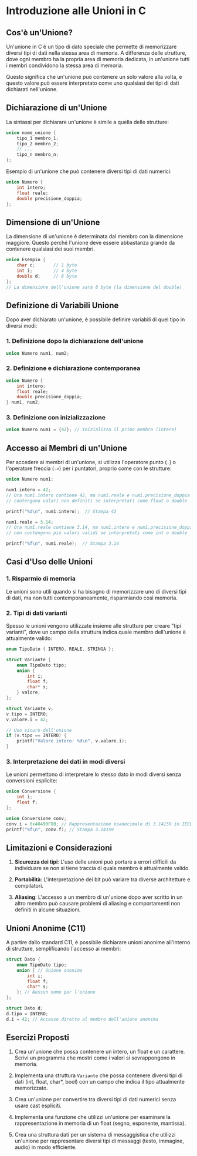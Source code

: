 # Introduzione alle Unioni in C

## Cos'è un'Unione?

Un'unione in C è un tipo di dato speciale che permette di memorizzare diversi tipi di dati nella stessa area di memoria. A differenza delle strutture, dove ogni membro ha la propria area di memoria dedicata, in un'unione tutti i membri condividono la stessa area di memoria.

Questo significa che un'unione può contenere un solo valore alla volta, e questo valore può essere interpretato come uno qualsiasi dei tipi di dati dichiarati nell'unione.

## Dichiarazione di un'Unione

La sintassi per dichiarare un'unione è simile a quella delle strutture:

```c
union nome_unione {
    tipo_1 membro_1;
    tipo_2 membro_2;
    // ...
    tipo_n membro_n;
};
```

Esempio di un'unione che può contenere diversi tipi di dati numerici:

```c
union Numero {
    int intero;
    float reale;
    double precisione_doppia;
};
```

## Dimensione di un'Unione

La dimensione di un'unione è determinata dal membro con la dimensione maggiore. Questo perché l'unione deve essere abbastanza grande da contenere qualsiasi dei suoi membri.

```c
union Esempio {
    char c;       // 1 byte
    int i;        // 4 byte
    double d;     // 8 byte
};
// La dimensione dell'unione sarà 8 byte (la dimensione del double)
```

## Definizione di Variabili Unione

Dopo aver dichiarato un'unione, è possibile definire variabili di quel tipo in diversi modi:

### 1. Definizione dopo la dichiarazione dell'unione

```c
union Numero num1, num2;
```

### 2. Definizione e dichiarazione contemporanea

```c
union Numero {
    int intero;
    float reale;
    double precisione_doppia;
} num1, num2;
```

### 3. Definizione con inizializzazione

```c
union Numero num1 = {42}; // Inizializza il primo membro (intero)
```

## Accesso ai Membri di un'Unione

Per accedere ai membri di un'unione, si utilizza l'operatore punto (`.`) o l'operatore freccia (`->`) per i puntatori, proprio come con le strutture:

```c
union Numero num1;

num1.intero = 42;
// Ora num1.intero contiene 42, ma num1.reale e num1.precisione_doppia
// contengono valori non definiti se interpretati come float o double

printf("%d\n", num1.intero);  // Stampa 42

num1.reale = 3.14;
// Ora num1.reale contiene 3.14, ma num1.intero e num1.precisione_doppia
// non contengono più valori validi se interpretati come int o double

printf("%f\n", num1.reale);  // Stampa 3.14
```

## Casi d'Uso delle Unioni

### 1. Risparmio di memoria

Le unioni sono utili quando si ha bisogno di memorizzare uno di diversi tipi di dati, ma non tutti contemporaneamente, risparmiando così memoria.

### 2. Tipi di dati varianti

Spesso le unioni vengono utilizzate insieme alle strutture per creare "tipi varianti", dove un campo della struttura indica quale membro dell'unione è attualmente valido:

```c
enum TipoDato { INTERO, REALE, STRINGA };

struct Variante {
    enum TipoDato tipo;
    union {
        int i;
        float f;
        char* s;
    } valore;
};

struct Variante v;
v.tipo = INTERO;
v.valore.i = 42;

// Uso sicuro dell'unione
if (v.tipo == INTERO) {
    printf("Valore intero: %d\n", v.valore.i);
}
```

### 3. Interpretazione dei dati in modi diversi

Le unioni permettono di interpretare lo stesso dato in modi diversi senza conversioni esplicite:

```c
union Conversione {
    int i;
    float f;
};

union Conversione conv;
conv.i = 0x40490FDB; // Rappresentazione esadecimale di 3.14159 in IEEE 754
printf("%f\n", conv.f); // Stampa 3.14159
```

## Limitazioni e Considerazioni

1. **Sicurezza dei tipi**: L'uso delle unioni può portare a errori difficili da individuare se non si tiene traccia di quale membro è attualmente valido.

2. **Portabilità**: L'interpretazione dei bit può variare tra diverse architetture e compilatori.

3. **Aliasing**: L'accesso a un membro di un'unione dopo aver scritto in un altro membro può causare problemi di aliasing e comportamenti non definiti in alcune situazioni.

## Unioni Anonime (C11)

A partire dallo standard C11, è possibile dichiarare unioni anonime all'interno di strutture, semplificando l'accesso ai membri:

```c
struct Dato {
    enum TipoDato tipo;
    union { // Unione anonima
        int i;
        float f;
        char* s;
    }; // Nessun nome per l'unione
};

struct Dato d;
d.tipo = INTERO;
d.i = 42; // Accesso diretto al membro dell'unione anonima
```

## Esercizi Proposti

1. Crea un'unione che possa contenere un intero, un float e un carattere. Scrivi un programma che mostri come i valori si sovrappongono in memoria.

2. Implementa una struttura `Variante` che possa contenere diversi tipi di dati (int, float, char*, bool) con un campo che indica il tipo attualmente memorizzato.

3. Crea un'unione per convertire tra diversi tipi di dati numerici senza usare cast espliciti.

4. Implementa una funzione che utilizzi un'unione per esaminare la rappresentazione in memoria di un float (segno, esponente, mantissa).

5. Crea una struttura dati per un sistema di messaggistica che utilizzi un'unione per rappresentare diversi tipi di messaggi (testo, immagine, audio) in modo efficiente.